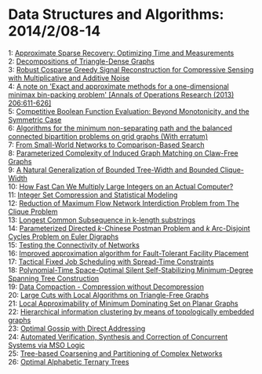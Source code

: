# Data Structures and Algorithms: 2014/2/08-14  
1: [Approximate Sparse Recovery: Optimizing Time and Measurements](https://doi.org/10.48550/arXiv.0912.0229)  
2: [Decompositions of Triangle-Dense Graphs](https://doi.org/10.48550/arXiv.1309.7440)  
3: [Robust Cosparse Greedy Signal Reconstruction for Compressive Sensing  with Multiplicative and Additive Noise](https://doi.org/10.48550/arXiv.1311.5989)  
4: [A note on 'Exact and approximate methods for a one-dimensional minimax  bin-packing problem' [Annals of Operations Research (2013) 206:611-626]](https://doi.org/10.48550/arXiv.1402.1616)  
5: [Competitive Boolean Function Evaluation: Beyond Monotonicity, and the  Symmetric Case](https://doi.org/10.48550/arXiv.1006.4136)  
6: [Algorithms for the minimum non-separating path and the balanced  connected bipartition problems on grid graphs (With erratum)](https://doi.org/10.48550/arXiv.1105.5915)  
7: [From Small-World Networks to Comparison-Based Search](https://doi.org/10.48550/arXiv.1107.3059)  
8: [Parameterized Complexity of Induced Graph Matching on Claw-Free Graphs](https://doi.org/10.48550/arXiv.1206.7105)  
9: [A Natural Generalization of Bounded Tree-Width and Bounded Clique-Width](https://doi.org/10.48550/arXiv.1402.1810)  
10: [How Fast Can We Multiply Large Integers on an Actual Computer?](https://doi.org/10.48550/arXiv.1402.1811)  
11: [Integer Set Compression and Statistical Modeling](https://doi.org/10.48550/arXiv.1402.1936)  
12: [Reduction of Maximum Flow Network Interdiction Problem from The Clique  Problem](https://doi.org/10.48550/arXiv.1402.2022)  
13: [Longest Common Subsequence in k-length substrings](https://doi.org/10.48550/arXiv.1402.2097)  
14: [Parameterized Directed $k$-Chinese Postman Problem and $k$ Arc-Disjoint  Cycles Problem on Euler Digraphs](https://doi.org/10.48550/arXiv.1402.2137)  
15: [Testing the Connectivity of Networks](https://doi.org/10.48550/arXiv.1111.2527)  
16: [Improved approximation algorithm for Fault-Tolerant Facility Placement](https://doi.org/10.48550/arXiv.1311.6615)  
17: [Tactical Fixed Job Scheduling with Spread-Time Constraints](https://doi.org/10.48550/arXiv.1402.1881)  
18: [Polynomial-Time Space-Optimal Silent Self-Stabilizing Minimum-Degree  Spanning Tree Construction](https://doi.org/10.48550/arXiv.1402.2496)  
19: [Data Compaction - Compression without Decompression](https://doi.org/10.48550/arXiv.1402.2508)  
20: [Large Cuts with Local Algorithms on Triangle-Free Graphs](https://doi.org/10.48550/arXiv.1402.2543)  
21: [Local Approximability of Minimum Dominating Set on Planar Graphs](https://doi.org/10.48550/arXiv.1402.2549)  
22: [Hierarchical information clustering by means of topologically embedded  graphs](https://doi.org/10.48550/arXiv.1110.4477)  
23: [Optimal Gossip with Direct Addressing](https://doi.org/10.48550/arXiv.1402.2701)  
24: [Automated Verification, Synthesis and Correction of Concurrent Systems  via MSO Logic](https://doi.org/10.48550/arXiv.1402.2698)  
25: [Tree-based Coarsening and Partitioning of Complex Networks](https://doi.org/10.48550/arXiv.1402.2782)  
26: [Optimal Alphabetic Ternary Trees](https://doi.org/10.48550/arXiv.1402.3036)  